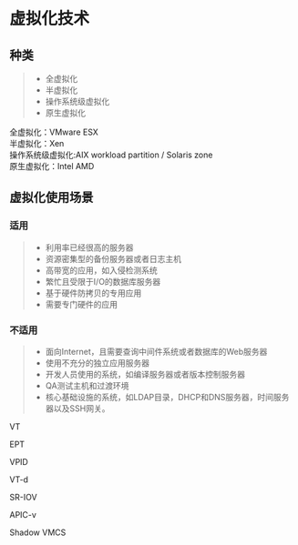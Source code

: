 # 虚拟化技术
## 种类
>* 全虚拟化
>* 半虚拟化
>* 操作系统级虚拟化  
>* 原生虚拟化  

全虚拟化：VMware ESX  
半虚拟化：Xen  
操作系统级虚拟化:AIX workload partition / Solaris zone  
原生虚拟化：Intel AMD
## 虚拟化使用场景
### 适用
>* 利用率已经很高的服务器
>* 资源密集型的备份服务器或者日志主机
>* 高带宽的应用，如入侵检测系统
>* 繁忙且受限于I/O的数据库服务器
>* 基于硬件防拷贝的专用应用
>* 需要专门硬件的应用  

### 不适用
>* 面向Internet，且需要查询中间件系统或者数据库的Web服务器
>* 使用不充分的独立应用服务器
>* 开发人员使用的系统，如编译服务器或者版本控制服务器
>* QA测试主机和过渡环境
>* 核心基础设施的系统，如LDAP目录，DHCP和DNS服务器，时间服务器以及SSH网关。





VT

EPT

VPID

VT-d

SR-IOV

APIC-v

Shadow VMCS